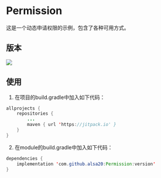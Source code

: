 # Permission
这是一个动态申请权限的示例，包含了各种可用方式。

## 版本
[![](https://jitpack.io/v/alsa20/Permission.svg)](https://jitpack.io/#alsa20/Permission)

## 使用
1. 在项目的build.gradle中加入如下代码：
```java
allprojects {
	repositories {
		...
		maven { url 'https://jitpack.io' }
	}
}
```
2. 在module的build.gradle中加入如下代码：
```java
dependencies {
	implementation 'com.github.alsa20:Permission:version'
}
```
